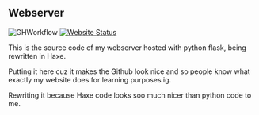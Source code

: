 ## Webserver

![GHWorkflow](https://github.com/Vurv78/Webserver/workflows/CI/badge.svg)
[![Website Status](https://img.shields.io/website-up-down-blue-red/http/vurv.pythonanywhere.com.svg)](http://vurv.pythonanywhere.com/)


This is the source code of my webserver hosted with python flask, being rewritten in Haxe.

Putting it here cuz it makes the Github look nice and so people know what exactly my website does for learning purposes ig.

Rewriting it because Haxe code looks soo much nicer than python code to me.
